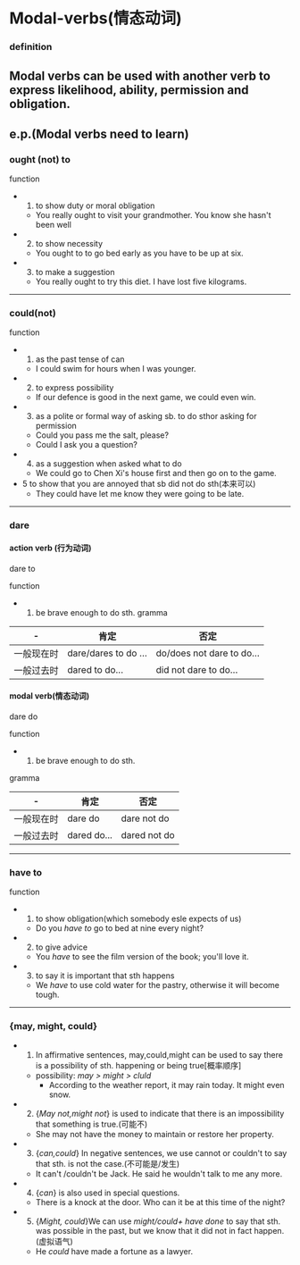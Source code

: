 # Modal-verbs(情态动词)
### definition
Modal verbs can be used with another verb to express likelihood, ability, permission and obligation.
---
## e.p.(Modal verbs need to learn)
### ought (not) to
function
- 1. to show duty or moral obligation
  - You really ought to visit your grandmother. You know she hasn't been well
- 2. to show necessity
  - You ought to to go bed early as you have to be up at six.
- 3. to make a suggestion
  - You really ought to try this diet. I have lost five kilograms.
---
### could(not)
function
- 1. as the past tense of can
  - I could swim for hours when I was younger.
- 2. to express possibility
  - If our defence is good in the next game, we could even win.
- 3. as a polite or formal way of asking sb. to do sthor asking for permission
  - Could you pass me the salt, please?
  - Could I ask you a question?
- 4. as a suggestion when asked what to do
  - We could go to Chen Xi's house first and then go on to the game.
- 5 to show that you are annoyed that sb did not do sth(本来可以)
  - They could have let me know they were going to be late.
---
### dare
#### action verb (行为动词)
dare to

function
- 1. be brave enough to do sth.
gramma

|-|肯定|否定|
|-|--|--|
|一般现在时|dare/dares to do …|do/does not dare to do…|
|一般过去时|dared to do…|did not dare to do…|
#### modal verb(情态动词)
dare do

function
- 1. be brave enough to do sth.

gramma

|-|肯定|否定|
|-|--|--|
|一般现在时|dare do|dare not do|
|一般过去时|dared do...|dared not do|

---
### have to
function
- 1. to show obligation(which somebody esle expects of us)
  - Do you *have to* go to bed at nine every night?
- 2. to give advice
  - You _have_ to see the film version of the book; you'll love it.
- 3. to say it is important that sth happens
  - We _have_ to use cold water for the pastry, otherwise it will become tough.
---
### {may, might, could}
- 1. In affirmative sentences, may,could,might can be used to say there is a possibility of sth. happening or being true[概率顺序]
  - possibility: _may > might > cluld_
     - According to the weather report, it may rain today. It might even snow.
- 2. {_May not,might not_} is used to indicate that there is an impossibility that something is true.(可能不)
  - She may not have the money to maintain or restore her property. 
- 3. {_can,could_} In negative sentences, we use cannot or couldn't to say that sth. is not the case.(不可能是/发生)
  - It can't /couldn't be Jack. He said he wouldn't talk to me any more.
- 4. {_can_} is also used in special questions.
  - There is a knock at the door. Who can it be at this time of the night?
- 5. {_Might, could_}We can use _might/could+ have done_ to say that sth. was possible in the past, but we know that it did not in fact happen.(虚拟语气)
  - He _could_ have made a fortune as a lawyer. 
